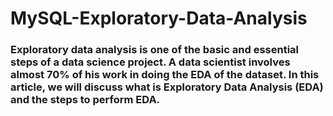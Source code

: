 # MySQL-Exploratory-Data-Analysis
### Exploratory data analysis is one of the basic and essential steps of a data science project. A data scientist involves almost 70% of his work in doing the EDA of the dataset. In this article, we will discuss what is Exploratory Data Analysis (EDA) and the steps to perform EDA.
